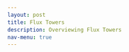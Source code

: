 ```yaml
---
layout: post 
title: Flux Towers
description: Overviewing Flux Towers
nav-menu: true
---
```


<head>
    <meta charset="UTF-8">
    <meta http-equiv="X-UA-Compatible" content="IE=edge">
    <meta name="viewport" content="width=device-width, initial-scale=1.0">
    <title>Nature-based Climate Solutions</title>
    <link rel="stylesheet" href="styles.css"> <!-- Assuming you have a CSS file named 'styles.css'. -->
    <style>
        #flux-tower h2 {
            margin-bottom: 10px; /* Reduce the space below the title */
        }

        #video, #video p, #video iframe, #image, #image img {
            text-align: center; /* Center the content in the video and image section */
        }

      #content-wrapper {
            position: relative; /* This might not be necessary if you're using float */
        }
        
        #top-right-image {
            float: right;  /* Float the image to the right */
            margin: 0 0 20px 20px; /* Add some margins for aesthetics: top right bottom left */
            max-height: 500px;  /* You can adjust the height */
            width: auto;  /* Keep the aspect ratio */
        }
        
        #main-content {
            /* If you're using float, flex might not be necessary */
            padding: 0 20px 20px 0; /* Optional: gives some spacing between the image and the content */
        }

        #top-right-image {
            margin-left: 20px; /* Optional: gives some spacing between the image and the content */
        }

        /* Adjust the size of the YouTube embed */
        #video iframe {
            width: 800px; /* Adjust width as per your preference */
            height: 450px; /* Adjust height maintaining the aspect ratio */
            max-width: 100%; /* Ensure it doesn't go beyond the container width on smaller screens */
        }

    /* Style for the banner */
    .grid-item:before {
      height: 300px;
      width: 100%;
      content: "";
      position: absolute;
      top: 0;
      left: 0;
      right: 0;
      bottom: 0;
      background-color: rgba(18, 24, 33, 0.5); /* Your specific dark blue with 70% opacity */
      z-index: 1;
    }
    
    /* Modify your existing text-overlay */
    .text-overlay {
    
    display: flex;
    align-items: center;
    justify-content: center;



      transition: color 0.3s ease, border 0.3s ease; /* Added transition for border */
      position: absolute;
      top: 50%;
      right: 10%;
      transform: translateY(-50%);
      color: white;
      background-color: rgba(0, 0, 0, 0); /* Make it transparent */
      border: 2px solid white; /* White border */
      padding: 10px;
      border-radius: 4px;
      font-weight: bold; /* Make text bold */
      z-index: 2; /* Sit on top of the image and the dark overlay */
    }
    
    .text-overlay:hover {
        border: 2px solid lightblue; /* Add light blue border */
        color: white; /* Keep the text color white */
        background-color: rgba(0, 0, 0, 0.1); /* Slight background change to indicate hover */
    }
    
    /* Update grid-item to position the image and text overlay */
    .grid-item {
        height: 300px;
        width: 100%;
      position: relative;
      margin: 0;
      padding: 0;
      border: none;
            overflow: hidden;
            border: none;
            outline: none;
    }
    
        .arrow-icon {
      z-index: 2;  /* Make sure this is higher than the z-index of the overlay */
      position: relative;
    }
    
    /* Style the image */
    .grid-item img {
      object-fit: cover;  /* Adjust to make the image cover the entire div */
      width: 100%;  
      height: 100%;  /* Make it span full height */
            margin: 0;
        padding: 0;
    }

     /* for citation */
        .image-note {
      text-align: right;
    }
    
     /* for logos */
    .logos {
      text-align: center;  /* Center the logos horizontally */
      margin-bottom: 20px; /* Add some space below the logos */
    }
    
    .logo {
      height: 120px;  /* Set a fixed height */
      width: auto;  /* Maintain the aspect ratio */
      margin: 0 20px;  /* Add some horizontal space between the logos */
    }


    </style>
</head>

  
<body>

<!-- Add the banner grid-container here -->
<div class="grid-container">
  <div class="grid-item">
    <a href="https://kesondrakey.github.io/about_teams.html">
      <img src="images/flux_tower.jpg" alt="fluxtower">
      <div class="text-overlay">Meet the Teams &#8594;</div> <!-- Added arrow here -->
    </a>
  </div>
</div>

<div class="image-note">
  <i>Image is of the Morgan Monroe Flux Tower. Bloomington, IN</i>
</div>


<!-- end the banner grid-container here -->
    
    <div id="content-wrapper">
        <div id="main-content">

            <section id="flux-tower">
                <h1>The Significance of Flux Towers</h1>
                <p>
                Flux towers, also known as Eddy Covariance systems, are like high-tech weather stations, but with a special focus. They can capture tiny bits of circulating air, known as eddys, and analyze how much carbon dioxide, water vapor, and energy is within them at rate of ten times a second. These towers stand in places like fields, forests, or wetlands and help scientists understand how much carbon dioxide and water vapor is moving in and out of an area at any given time. They're equipped with advanced scientific sensors that measure all sorts of variables (carbon dioxide, water vapor, soil moisture/temperature, precipitation, and energy), giving us critical information regarding the current state of the environment.
                </p>
                <p>
                    By analyzing the tiniest of changes in the air, flux towers give us a snapshot of how gases and energy move in and out of an ecosystem. With long time series, we can detect important changes in these systems. 
                </p>
            </section>

            <section id="video">
                <p>
                    The National Ecological Observatory Network (NEON) provides a comprehensive overview of flux towers and eddy covariance in the video below:
                </p>
                <iframe width="560" height="315" src="https://www.youtube.com/embed/CR4Anc8Mkas" title="Flux Tower Explanation by NEON" frameborder="0" allow="accelerometer; autoplay; clipboard-write; encrypted-media; gyroscope; picture-in-picture" allowfullscreen></iframe>
                <p style="font-style: italic;">
    <a href="https://www.neonscience.org/impact/observatory-blog/ameriflux-and-neon-program-join-forces-eddy-covariance-data" target="_blank" rel="noopener noreferrer">Sourced from NEON</a>
                    </p>

                <h1><u>Frequently Asked Questions:</u></h1>
                <h3><b>What’s the tower in my field doing? </b></h3>
                <section>
                <p style="text-align: left;">
        Known as Eddy Covariance Systems within the industry, these flux towers contain a set of sensitive instruments that are measuring and analyzing samples of air for its components. The data collected gives us information about the carbon dioxide, water vapor, soil moisture, soil temperature, precipitation, and energy that characterize the crop site across specific moments in time. This is meteorology on a micro scale.  
        
        When these measurements are pieced together, we can observe how gases and energy are exchanged between soil, plants, and the atmosphere over time (across a singular day or season, for example). This is known as flux. For these specific towers, we are looking at differences between fields with cover crops, and those without, so we can learn how they change local atmospheric dynaymis, such as whether or not cover crops take in more carbon dioxide from the air and into the soil.
                </p>
                </section>

                <h3><b>Where can I access the data from my tower? </b></h3>
                <p style="text-align: left;">
                You can access non-quality filtered data through this website! We keep this information up to date on a daily basis. 
                For more high quality data -  filtered and processed data will eventually be submitted to free data repository networks liked Ameriflux and Fluxnet.
                </p>


                
            </section>

<div class="logos">
  <a href="https://www.ameriflux.lbl.gov/" target="_blank" rel="noopener noreferrer" class="logo-link">
    <img src="images/ameriflux.png" alt="Ameriflux logo" class="logo">
  </a>
  <a href="https://fluxnet.org/" target="_blank" rel="noopener noreferrer" class="logo-link">
    <img src="images/fluxnet.png" alt="Fluxnet logo" class="logo">
  </a>
</div>
